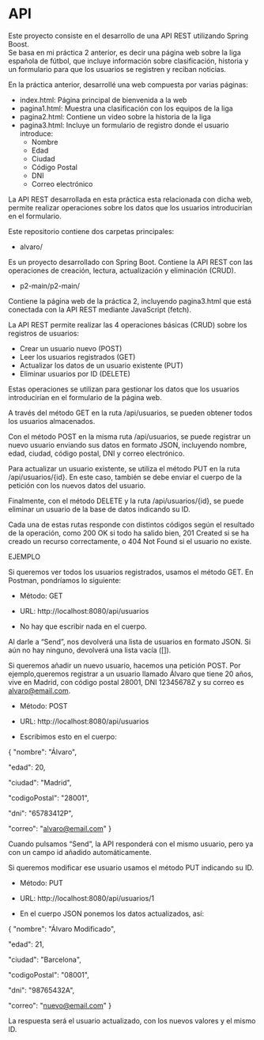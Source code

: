 # API

Este proyecto consiste en el desarrollo de una API REST utilizando Spring Boost.  
Se basa en mi práctica 2 anterior, es decir  una página web sobre la liga española de fútbol, que incluye información sobre clasificación, historia y un formulario para que los usuarios se registren y reciban noticias.

En la práctica anterior, desarrollé una web compuesta por varias páginas:

- index.html: Página principal de bienvenida a la web
- pagina1.html: Muestra una clasificación con los equipos de la liga
- pagina2.html: Contiene un video sobre la historia de la liga
- pagina3.html: Incluye un formulario de registro donde el usuario introduce:
  - Nombre
  - Edad
  - Ciudad
  - Código Postal
  - DNI
  - Correo electrónico

La API REST desarrollada en esta práctica esta relacionada con dicha web, permite realizar operaciones sobre los datos que los usuarios introducirían en el formulario.

Este repositorio contiene dos carpetas principales:

- alvaro/
  
Es un proyecto desarrollado con Spring Boot. Contiene la API REST con las operaciones de creación, lectura, actualización y eliminación (CRUD).  

- p2-main/p2-main/
  
Contiene la página web de la práctica 2, incluyendo pagina3.html que está conectada con la API REST mediante JavaScript (fetch).  

La API REST permite realizar las 4 operaciones básicas (CRUD) sobre los registros de usuarios:

- Crear un usuario nuevo (POST)
- Leer los usuarios registrados (GET)
- Actualizar los datos de un usuario existente (PUT)
- Eliminar usuarios por ID (DELETE)

Estas operaciones se utilizan para gestionar los datos que los usuarios introducirían en el formulario de la página web.

A través del método GET en la ruta /api/usuarios, se pueden obtener todos los usuarios almacenados.

Con el método POST en la misma ruta /api/usuarios, se puede registrar un nuevo usuario enviando sus datos en formato JSON, incluyendo nombre, edad, ciudad, código postal, DNI y correo electrónico.

Para actualizar un usuario existente, se utiliza el método PUT en la ruta /api/usuarios/{id}. En este caso, también se debe enviar el cuerpo de la petición con los nuevos datos del usuario.

Finalmente, con el método DELETE y la ruta /api/usuarios/{id}, se puede eliminar un usuario de la base de datos indicando su ID.

Cada una de estas rutas responde con distintos códigos según el resultado de la operación, como 200 OK si todo ha salido bien, 201 Created si se ha creado un recurso correctamente, o 404 Not Found si el usuario no existe.


EJEMPLO

Si queremos ver todos los usuarios registrados, usamos el método GET. En Postman, pondríamos lo siguiente:

- Método: GET

- URL: http://localhost:8080/api/usuarios

- No hay que escribir nada en el cuerpo.

Al darle a “Send”, nos devolverá una lista de usuarios en formato JSON. Si aún no hay ninguno, devolverá una lista vacía ([]).

Si queremos añadir un nuevo usuario, hacemos una petición POST. Por ejemplo,queremos registrar a un usuario llamado Álvaro que tiene 20 años, vive en Madrid, con código postal 28001, DNI 12345678Z y su correo es alvaro@email.com.

- Método: POST

- URL: http://localhost:8080/api/usuarios

- Escribimos esto en el cuerpo:

{
  "nombre": "Álvaro",
  
  "edad": 20,
  
  "ciudad": "Madrid",
  
  "codigoPostal": "28001",
  
  "dni": "65783412P",
  
  "correo": "alvaro@email.com"
}

Cuando pulsamos “Send”, la API responderá con el mismo usuario, pero ya con un campo id añadido automáticamente.

Si queremos modificar ese usuario usamos el método PUT indicando su ID.

- Método: PUT

- URL: http://localhost:8080/api/usuarios/1

- En el cuerpo JSON ponemos los datos actualizados, así:

{
  "nombre": "Álvaro Modificado",
  
  "edad": 21,
  
  "ciudad": "Barcelona",
  
  "codigoPostal": "08001",
  
  "dni": "98765432A",
  
  "correo": "nuevo@email.com"
}

La respuesta será el usuario actualizado, con los nuevos valores y el mismo ID.
